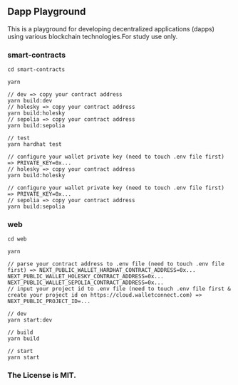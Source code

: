 ## Dapp Playground

This is a playground for developing decentralized applications (dapps) using various blockchain technologies.For study use only.

### smart-contracts

```
cd smart-contracts

yarn

// dev => copy your contract address
yarn build:dev
// holesky => copy your contract address
yarn build:holesky
// sepolia => copy your contract address
yarn build:sepolia

// test
yarn hardhat test

// configure your wallet private key (need to touch .env file first) => PRIVATE_KEY=0x...
// holesky => copy your contract address
yarn build:holesky

// configure your wallet private key (need to touch .env file first) => PRIVATE_KEY=0x...
// sepolia => copy your contract address
yarn build:sepolia

```

### web

```
cd web

yarn

// parse your contract address to .env file (need to touch .env file first) => NEXT_PUBLIC_WALLET_HARDHAT_CONTRACT_ADDRESS=0x...  NEXT_PUBLIC_WALLET_HOLESKY_CONTRACT_ADDRESS=0x...  NEXT_PUBLIC_WALLET_SEPOLIA_CONTRACT_ADDRESS=0x...
// input your project id to .env file (need to touch .env file first & create your project id on https://cloud.walletconnect.com) => NEXT_PUBLIC_PROJECT_ID=...

// dev
yarn start:dev

// build
yarn build

// start
yarn start
```

### The License is MIT.
